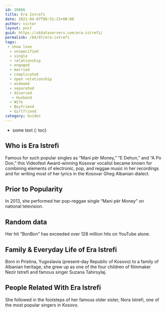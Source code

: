 ```yaml
---
id: 10866
title: Era Istrefi
date: 2021-04-07T08:51:23+00:00
author: victor
layout: post
guid: https://ukdataservers.com/era-istrefi/
permalink: /04/07/era-istrefi
tags:
 - show love
  - unspecified
  - single
  - relationship
  - engaged
  - married
  - complicated
  - open relationship
  - widowed
  - separated
  - divorced
   - Husband
  - Wife
  - Boyfriend
  - Girlfriend
category: Guides
---
```


* some text
{: toc}


## Who is Era Istrefi



Famous for such popular singles as &#8220;Mani për Money,&#8221; &#8220;E Dehun,&#8221; and &#8220;A Po Don,&#8221; this Videofest Award-winning Kosovar vocalist became known for combining elements of electronic, pop, and reggae music in her recordings and for writing most of her lyrics in the Kosovar Gheg Albanian dialect.

                
                
                
## Prior to Popularity



In 2013, she performed her pop-reggae single &#8220;Mani për Money&#8221; on national television.

                
                
                
## Random data



Her hit &#8220;BonBon&#8221; has exceeded over 128 million hits on YouTube alone.

                
                
                
## Family & Everyday Life of Era Istrefi



Born in Pristina, Yugoslavia (present-day Republic of Kosovo) to a family of Albanian heritage, she grew up as one of the four children of filmmaker Nezir Istrefi and famous singer Suzana Tahirsylaj.

                
                
                
## People Related With Era Istrefi



She followed in the footsteps of her famous older sister, Nora Istrefi, one of the most popular singers in Kosovo.

                
              
            
          
          
          